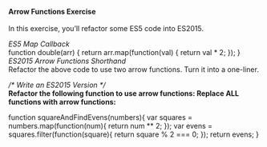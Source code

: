 <b>Arrow Functions Exercise</b>
<br><br>In this exercise, you’ll refactor some ES5 code into ES2015.

<i>ES5 Map Callback<br></i>
function double(arr) {
  return arr.map(function(val) {
    return val * 2;
  });
}
<i>ES2015 Arrow Functions Shorthand<br></i>
Refactor the above code to use two arrow functions. Turn it into a one-liner.

<i>/* Write an ES2015 Version */<br></i>
<b>Refactor the following function to use arrow functions:
Replace ALL functions with arrow functions:</b>

function squareAndFindEvens(numbers){
  var squares = numbers.map(function(num){
    return num ** 2;
  });
  var evens = squares.filter(function(square){
    return square % 2 === 0;
  });
  return evens;
}
